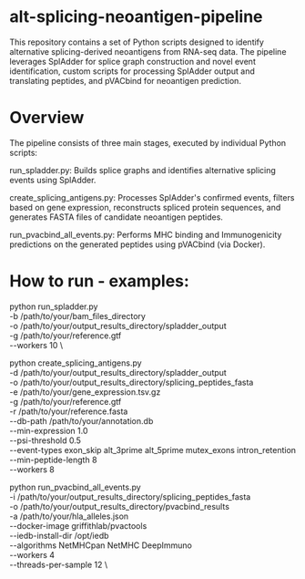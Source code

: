 # alt-splicing-neoantigen-pipeline

This repository contains a set of Python scripts designed to identify alternative splicing-derived neoantigens from RNA-seq data. The pipeline leverages SplAdder for splice graph construction and novel event identification, custom scripts for processing SplAdder output and translating peptides, and pVACbind for neoantigen prediction.

# Overview
The pipeline consists of three main stages, executed by individual Python scripts:

run_spladder.py: Builds splice graphs and identifies alternative splicing events using SplAdder.

create_splicing_antigens.py: Processes SplAdder's confirmed events, filters based on gene expression, reconstructs spliced protein sequences, and generates FASTA files of candidate neoantigen peptides.

run_pvacbind_all_events.py: Performs MHC binding and Immunogenicity predictions on the generated peptides using pVACbind (via Docker).

# How to run - examples: 

python run_spladder.py \
    -b /path/to/your/bam_files_directory \
    -o /path/to/your/output_results_directory/spladder_output \
    -g /path/to/your/reference.gtf \
    --workers 10 \

python create_splicing_antigens.py \
    -d /path/to/your/output_results_directory/spladder_output \
    -o /path/to/your/output_results_directory/splicing_peptides_fasta \
    -e /path/to/your/gene_expression.tsv.gz \
    -g /path/to/your/reference.gtf \
    -r /path/to/your/reference.fasta \
    --db-path /path/to/your/annotation.db \
    --min-expression 1.0 \
    --psi-threshold 0.5 \
    --event-types exon_skip alt_3prime alt_5prime mutex_exons intron_retention \
    --min-peptide-length 8 \
    --workers 8

python run_pvacbind_all_events.py \
    -i /path/to/your/output_results_directory/splicing_peptides_fasta \
    -o /path/to/your/output_results_directory/pvacbind_results \
    -a /path/to/your/hla_alleles.json \
    --docker-image griffithlab/pvactools \
    --iedb-install-dir /opt/iedb \
    --algorithms NetMHCpan NetMHC DeepImmuno \
    --workers 4 \
    --threads-per-sample 12 \
